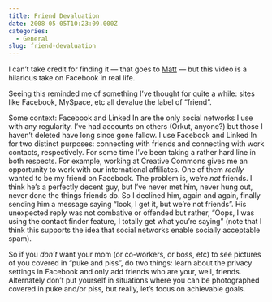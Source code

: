 ```yaml
---
title: Friend Devaluation
date: 2008-05-05T10:23:09.000Z
categories:
  - General
slug: friend-devaluation
---
```

I can’t take credit for finding it — that goes to [Matt][1]  — but this video is a hilarious take on Facebook in real life.

Seeing this reminded me of something I’ve thought for quite a while: sites like Facebook, MySpace, etc all devalue the label of “friend”.

Some context: Facebook and Linked In are the only social networks I use with any regularity. I’ve had accounts on others (Orkut, anyone?) but those I haven’t deleted have long since gone fallow. I use Facebook and Linked In for two distinct purposes: connecting with friends and connecting with work contacts, respectively. For some time I’ve been taking a rather hard line in both respects. For example, working at Creative Commons gives me an opportunity to work with our international affiliates. One of them _really_ wanted to be my friend on Facebook. The problem is, we’re _not_ friends. I think he’s a perfectly decent guy, but I’ve never met him, never hung out, never done the things friends do. So I declined him, again and again, finally sending him a message saying “look, I get it, but we’re not friends”. His unexpected reply was not combative or offended but rather, “Oops, I was using the contact finder feature, I totally get what you’re saying” (note that I think this supports the idea that social networks enable socially acceptable spam).

So if you _don’t_ want your mom (or co-workers, or boss, etc) to see pictures of you covered in “puke and piss”, do two things: learn about the privacy settings in Facebook and only add friends who are your, well, friends. Alternately don’t put yourself in situations where you can be photographed covered in puke and/or piss, but really, let’s focus on achievable goals.



 [1]: http://netmonkey.net
